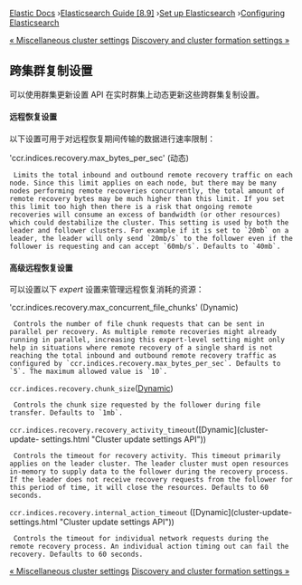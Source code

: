 

[Elastic Docs](/guide/) ›[Elasticsearch Guide [8.9]](index.md) ›[Set up
Elasticsearch](setup.md) ›[Configuring Elasticsearch](settings.md)

[« Miscellaneous cluster settings](misc-cluster-settings.md) [Discovery and
cluster formation settings »](modules-discovery-settings.md)

## 跨集群复制设置

可以使用群集更新设置 API 在实时群集上动态更新这些跨群集复制设置。

#### 远程恢复设置

以下设置可用于对远程恢复期间传输的数据进行速率限制：

'ccr.indices.recovery.max_bytes_per_sec' (动态)

     Limits the total inbound and outbound remote recovery traffic on each node. Since this limit applies on each node, but there may be many nodes performing remote recoveries concurrently, the total amount of remote recovery bytes may be much higher than this limit. If you set this limit too high then there is a risk that ongoing remote recoveries will consume an excess of bandwidth (or other resources) which could destabilize the cluster. This setting is used by both the leader and follower clusters. For example if it is set to `20mb` on a leader, the leader will only send `20mb/s` to the follower even if the follower is requesting and can accept `60mb/s`. Defaults to `40mb`. 

#### 高级远程恢复设置

可以设置以下 _expert_ 设置来管理远程恢复消耗的资源：

'ccr.indices.recovery.max_concurrent_file_chunks' (Dynamic)

     Controls the number of file chunk requests that can be sent in parallel per recovery. As multiple remote recoveries might already running in parallel, increasing this expert-level setting might only help in situations where remote recovery of a single shard is not reaching the total inbound and outbound remote recovery traffic as configured by `ccr.indices.recovery.max_bytes_per_sec`. Defaults to `5`. The maximum allowed value is `10`. 
`ccr.indices.recovery.chunk_size`([Dynamic](cluster-update-settings.html
"Cluster update settings API"))

     Controls the chunk size requested by the follower during file transfer. Defaults to `1mb`. 
`ccr.indices.recovery.recovery_activity_timeout`([Dynamic](cluster-update-
settings.html "Cluster update settings API"))

     Controls the timeout for recovery activity. This timeout primarily applies on the leader cluster. The leader cluster must open resources in-memory to supply data to the follower during the recovery process. If the leader does not receive recovery requests from the follower for this period of time, it will close the resources. Defaults to 60 seconds. 
`ccr.indices.recovery.internal_action_timeout` ([Dynamic](cluster-update-
settings.html "Cluster update settings API"))

     Controls the timeout for individual network requests during the remote recovery process. An individual action timing out can fail the recovery. Defaults to 60 seconds. 

[« Miscellaneous cluster settings](misc-cluster-settings.md) [Discovery and
cluster formation settings »](modules-discovery-settings.md)
